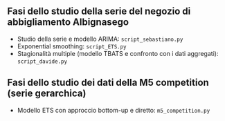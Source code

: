 ## Fasi dello studio della serie del negozio di abbigliamento Albignasego
- Studio della serie e modello ARIMA: `script_sebastiano.py`
- Exponential smoothing: `script_ETS.py`
- Stagionalità multiple (modello TBATS e confronto con i dati aggregati): `script_davide.py`


## Fasi dello studio dei dati della M5 competition (serie gerarchica)
- Modello ETS con approccio bottom-up e diretto: `m5_competition.py`
